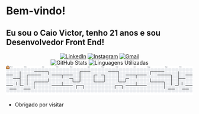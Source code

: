 # Bem-vindo!

## Eu sou o Caio Victor, tenho 21 anos e sou Desenvolvedor Front End!

<div align="center">
  <a href="https://www.linkedin.com/in/caio-arantes"><img src="https://img.icons8.com/fluency/96/000000/linkedin.png" alt="LinkedIn" width="40" height="40"></a>
  <a href="https://www.instagram.com/caio.victor_"><img src="https://img.icons8.com/fluency/96/000000/instagram-new.png" alt="Instagram" width="40" height="40"></a>
  <a href="caiovictorarantes@gmail.com"><img src="https://img.icons8.com/fluency/96/000000/gmail.png" alt="Gmail" width="40" height="40"></a>
</div>

<div align="center">
  <img src="https://github-readme-stats.vercel.app/api/?username=CaioVictor3&show_icons=true&theme=dark" alt="GitHub Stats" width="48%">
  <img src="https://github-readme-stats.vercel.app/api/top-langs/?username=CaioVictor3&layout=compact&theme=dark" alt="Linguagens Utilizadas" width="44%">
</div>

<picture>
  <source media="(prefers-color-scheme: dark)" srcset="https://raw.githubusercontent.com/CaioVictor3/CaioVictor3/output/pacman-contribution-graph-dark.svg">
  <source media="(prefers-color-scheme: light)" srcset="https://raw.githubusercontent.com/CaioVictor3/CaioVictor3/output/pacman-contribution-graph.svg">
  <img alt="pacman contribution graph" src="https://raw.githubusercontent.com/CaioVictor3/CaioVictor3/output/pacman-contribution-graph.svg">
</picture>

- Obrigado por visitar
